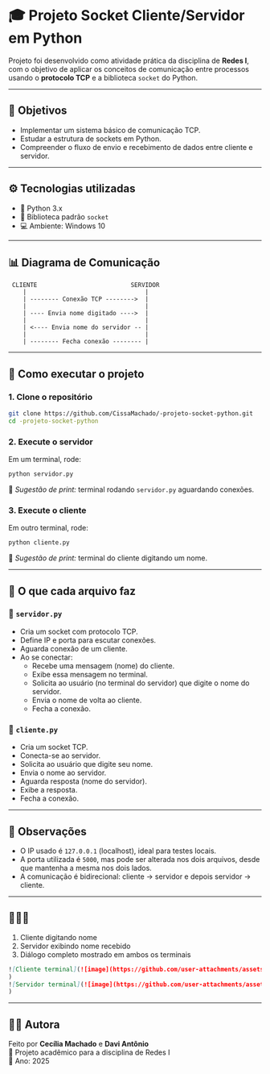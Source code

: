 # 🎓 Projeto Socket Cliente/Servidor em Python

Projeto foi desenvolvido como atividade prática da disciplina de **Redes I**, com o objetivo de aplicar os conceitos de comunicação entre processos usando o **protocolo TCP** e a biblioteca `socket` do Python.

---

## 🧠 Objetivos

- Implementar um sistema básico de comunicação TCP.
- Estudar a estrutura de sockets em Python.
- Compreender o fluxo de envio e recebimento de dados entre cliente e servidor.

---

## ⚙️ Tecnologias utilizadas

- 🐍 Python 3.x  
- 🧱 Biblioteca padrão `socket`  
- 💻 Ambiente: Windows 10  

---

## 📊 Diagrama de Comunicação

```plaintext
 CLIENTE                          SERVIDOR
    |                                 |
    | -------- Conexão TCP -------->  |
    |                                 |
    | ---- Envia nome digitado ---->  |
    |                                 |
    | <---- Envia nome do servidor -- |
    |                                 |
    | -------- Fecha conexão -------- |
```

---

## 🚀 Como executar o projeto

### 1. Clone o repositório

```bash
git clone https://github.com/CissaMachado/-projeto-socket-python.git
cd -projeto-socket-python
```

### 2. Execute o servidor

Em um terminal, rode:

```bash
python servidor.py
```

📸 *Sugestão de print:* terminal rodando `servidor.py` aguardando conexões.

### 3. Execute o cliente

Em outro terminal, rode:

```bash
python cliente.py
```

📸 *Sugestão de print:* terminal do cliente digitando um nome.

---

## 🧾 O que cada arquivo faz

### 🔹 `servidor.py`

- Cria um socket com protocolo TCP.  
- Define IP e porta para escutar conexões.  
- Aguarda conexão de um cliente.  
- Ao se conectar:
  - Recebe uma mensagem (nome) do cliente.
  - Exibe essa mensagem no terminal.
  - Solicita ao usuário (no terminal do servidor) que digite o nome do servidor.
  - Envia o nome de volta ao cliente.
  - Fecha a conexão.

### 🔹 `cliente.py`

- Cria um socket TCP.  
- Conecta-se ao servidor.  
- Solicita ao usuário que digite seu nome.  
- Envia o nome ao servidor.  
- Aguarda resposta (nome do servidor).  
- Exibe a resposta.  
- Fecha a conexão.

---

## 📌 Observações

- O IP usado é `127.0.0.1` (localhost), ideal para testes locais.
- A porta utilizada é `5000`, mas pode ser alterada nos dois arquivos, desde que mantenha a mesma nos dois lados.
- A comunicação é bidirecional: cliente → servidor e depois servidor → cliente.

---

## 📸📸📸

1. Cliente digitando nome  
2. Servidor exibindo nome recebido  
3. Diálogo completo mostrado em ambos os terminais


```markdown
![Cliente terminal](![image](https://github.com/user-attachments/assets/6dff50fa-55ae-4712-a7b9-4aaee66afb4c)
)
![Servidor terminal](![image](https://github.com/user-attachments/assets/eca5ef9a-3df5-436a-8b04-f8399bf48f10)
)
```

---

## 👩‍💻 Autora

Feito por **Cecília Machado**  e **Davi Antônio**  
📘 Projeto acadêmico para a disciplina de Redes I  
📅 Ano: 2025
